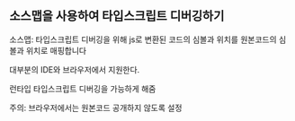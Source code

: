 ## 소스맵을 사용하여 타입스크립트 디버깅하기

소스맵: 타입스크립트 디버깅을 위해 js로 변환된 코드의 심볼과 위치를 원본코드의 심볼과 위치로 매핑합니다

대부분의 IDE와 브라우저에서 지원한다.

런타입 타입스크립트 디버깅을 가능하게 해줌

주의: 브라우저에서는 원본코드 공개하지 않도록 설정